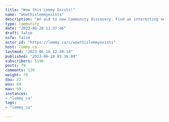 ```yaml
---
title: "Wow this Lemmy Exists!" 
name: "wowthislemmyexists"
description: "An aid to new Community discovery. Find an interesting new Lemmy/Kbin etc. community? Post about it here for fame and fortune (fame and fortune not guaranteed)**Community/instance Requests** - see [!lemmy411@lemmy.ca](https://lemmy.ca/c/lemmy411) where there is a curated list of related resources in this stickiedpost here: https://lemmy.ca/post/612532**Moderation Strictness - 2023-06-16**For now since the Threadiverse is taking off, we will allow, for the time being, more general questions about Lemmy (and KBin) usage, particularly around community/magazine discovery and sharing. Starting next week however we're going to ask you to move such posts to more appropriate forums such as  !lemmy_support@lemmy.ml , or !kbinMeta@kbin.social**Rules**1. Don't be a jerk or be deliberately unhelpful2. Post title _should_ include the community name as one would type it into the community search, with instance name preferred.3. post content should elaborate more specifically what/for whom the community is about 4. Please no NSFW communities -if you want to create /c/wowthisNSFW exists go right ahead.5. No posting of personal information6. No joke, troll, or deliberately misleading requests, suggestions or posts   7. no SPAM"
type: community
date: "2023-06-20 11:37:46"
draft: false
nsfw: false
actor_id: "https://lemmy.ca/c/wowthislemmyexists"
host: lemmy.ca
lastmod: "2023-06-16 12:49:18"
published: "2023-06-10 03:36:04"
subscribers: 1198
posts: 79
comments: 120
weight: 79
dau: 22
wau: 69
mau: 69
instances:
- "lemmy_ca"
tags: 
- "lemmy_ca"

---
```

